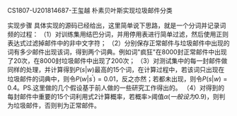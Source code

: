 CS1807-U201814687-王玺越
朴素贝叶斯实现垃圾邮件分类

实现步骤
具体实现的源码已经给出，这里简单说下思路，就是一个分词并记录词频的过程：
（1）对训练集用结巴分词，并用停用表进行简单过滤，然后使用正则表达式过滤掉邮件中的非中文字符；
（2）分别保存正常邮件与垃圾邮件中出现的词有多少邮件出现该词，得到两个词典。例如词"疯狂"在8000封正常邮件中出现了20次，在8000封垃圾邮件中出现了200次； 
（3）对测试集中的每一封邮件做同样的处理，并计算得到$P(s|w)$最高的15个词，在计算过程中，若该词只出现在垃圾邮件的词典中，则令$P(w|s^{'})=0.01$，反之亦然；若都未出现，则令$P(s|w)=0.4$。PS.这里做的几个假设基于前人做的一些研究工作得出的。
（4）对得到的每封邮件中重要的15个词利用式2计算概率，若概率$>$阈值$\alpha(一般设为0.9)$，则判为垃圾邮件，否则判为正常邮件。
